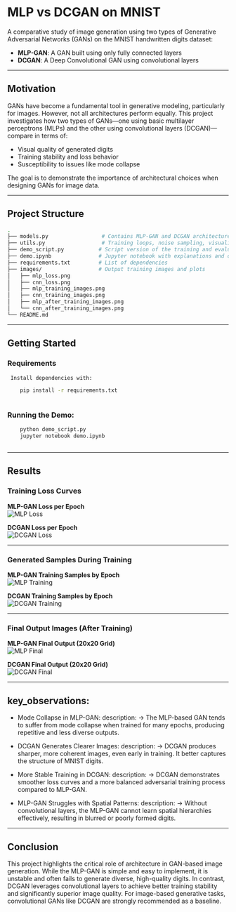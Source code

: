 
# MLP vs DCGAN on MNIST

A comparative study of image generation using two types of Generative Adversarial Networks (GANs) on the
MNIST handwritten digits dataset:

- **MLP-GAN**: A GAN built using only fully connected layers
- **DCGAN**: A Deep Convolutional GAN using convolutional layers

---

## Motivation

GANs have become a fundamental tool in generative modeling, particularly for images. However, not all
architectures perform equally. This project investigates how two types of GANs—one using basic multilayer
perceptrons (MLPs) and the other using convolutional layers (DCGAN)—compare in terms of:

- Visual quality of generated digits
- Training stability and loss behavior
- Susceptibility to issues like mode collapse

The goal is to demonstrate the importance of architectural choices when designing GANs for image data.

---


## Project Structure

```bash
.
├── models.py                 # Contains MLP-GAN and DCGAN architectures
├── utils.py                  # Training loops, noise sampling, visualization
├── demo_script.py           # Script version of the training and evaluation
├── demo.ipynb               # Jupyter notebook with explanations and outputs
├── requirements.txt         # List of dependencies
├── images/                  # Output training images and plots
│   ├── mlp_loss.png
│   ├── cnn_loss.png
│   ├── mlp_training_images.png
│   ├── cnn_training_images.png
│   ├── mlp_after_training_images.png
│   └── cnn_after_training_images.png
└── README.md
```
---

## Getting Started

### Requirements

```bash
 Install dependencies with:

    pip install -r requirements.txt
    
```
 ### Running the Demo:
 ```bash
     python demo_script.py
     jupyter notebook demo.ipynb
     
```
---

## Results

### Training Loss Curves

**MLP-GAN Loss per Epoch**  
![MLP Loss](mlp_loss.png)

**DCGAN Loss per Epoch**  
![DCGAN Loss](cnn_loss.png)

---

### Generated Samples During Training

**MLP-GAN Training Samples by Epoch**  
![MLP Training](mlp_training_images.png)

**DCGAN Training Samples by Epoch**  
![DCGAN Training](cnn_training_images.png)

---

### Final Output Images (After Training)

**MLP-GAN Final Output (20x20 Grid)**  
![MLP Final](mlp_after_training_images.png)

**DCGAN Final Output (20x20 Grid)**  
![DCGAN Final](cnn_after_training_images.png)

---

## key_observations:

  - Mode Collapse in MLP-GAN:
      description: ->
        The MLP-based GAN tends to suffer from mode collapse when trained for many epochs,
        producing repetitive and less diverse outputs.
        
  - DCGAN Generates Clearer Images:
      description: ->
        DCGAN produces sharper, more coherent images, even early in training. It better captures
        the structure of MNIST digits.
        
  - More Stable Training in DCGAN:
      description: ->
        DCGAN demonstrates smoother loss curves and a more balanced adversarial training process
        compared to MLP-GAN.
        
  - MLP-GAN Struggles with Spatial Patterns:
      description: ->
        Without convolutional layers, the MLP-GAN cannot learn spatial hierarchies effectively,
        resulting in blurred or poorly formed digits.

---

##  Conclusion

  This project highlights the critical role of architecture in GAN-based image generation. While
  the MLP-GAN is simple and easy to implement, it is unstable and often fails to generate diverse,
  high-quality digits. In contrast, DCGAN leverages convolutional layers to achieve better training
  stability and significantly superior image quality. For image-based generative tasks, convolutional
  GANs like DCGAN are strongly recommended as a baseline.
